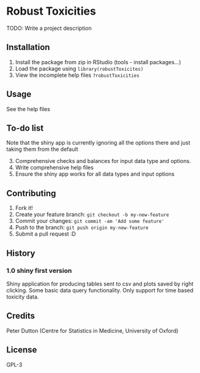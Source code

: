# Robust Toxicities #

TODO: Write a project description

## Installation ##

1. Install the package from zip in RStudio (tools - install packages...)
2. Load the package using `library(robustToxicites)`
3. View the incomplete help files `?robustToxicities`

## Usage ##

See the help files

## To-do list ##

Note that the shiny app is currently ignoring all the options there and just taking them from the default

3. Comprehensive checks and balances for input data type and options.
4. Write comprehensive help files
5.  Ensure the shiny app works for all data types and input options

## Contributing ##

1. Fork it!
2. Create your feature branch: `git checkout -b my-new-feature`
3. Commit your changes: `git commit -am 'Add some feature'`
4. Push to the branch: `git push origin my-new-feature`
5. Submit a pull request :D

## History ##

### 1.0 shiny first version ###
Shiny application for producing tables sent to csv and plots saved by right clicking. Some basic data query functionality. Only support for time based toxicity data. 

## Credits ##

Peter Dutton (Centre for Statistics in Medicine, University of Oxford)

## License ##

GPL-3